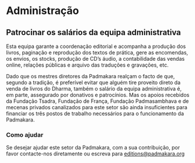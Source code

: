 #  Administração 

##  Patrocinar os salários da equipa administrativa 

Esta equipa garante a coordenação editorial e acompanha a produção dos livros, paginação e reprodução dos textos de prática, gere as encomendas, os envios, os stocks, produção de CD’s áudio, a contabilidade das vendas online, relações públicas e arquivo das traduções e gravações, etc. 

Dado que os mestres diretores da Padmakara realçam o facto de que, segundo a tradição, é preferível evitar que alguém tire proveito direto da venda de livros do Dharma, também o salário da equipa administrativa é, em parte, assegurado por donativos e patrocínios. Mas os apoios recebidos da Fundação Tsadra, Fundação de França, Fundação Padmasambhava e de mecenas privados canalizados para este setor são ainda insuficientes para financiar os três postos de trabalho necessários para o funcionamento da Padmakara. 

###  Como ajudar 

Se desejar ajudar este setor da Padmakara, com a sua contribuição, por favor contacte-nos diretamente ou escreva para [ editions@padmakara.org ](mailto:editions@padmakara.org)
